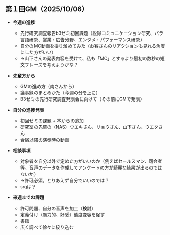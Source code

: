 ## 第１回GM（2025/10/06）
- **今週の進捗**
  - 先行研究調査報告b3ゼミ初回課題（説得コミュニケーション研究、パラ言語研究、営業・広告分野、エンタメ・パフォーマンス研究）
  - 自分のMC動画を撮り溜めてみた（お客さんのリアクションも見れる角度にした方がいい）
  - ->山下さんの発表内容を受けて、私も「MC」とするより最初の数秒の短文フレーズを考えようかな？
- **先輩方から**
  - GMの進め方（南さんから）
  - 議事録のまとめかた（今週の分を上に）
  - B3ゼミの先行研究調査発表会に向けて（その前にGMで発表）
- **自分の進捗発表**
  - 初回ゼミの課題 + 本からの追加
  - 研究室の先輩の（NAS）ウエキさん、リョウさん、山下さん、ウエタさん
  - 合宿以降の演奏時の動画
- **相談事項**
  - 対象者を自分以外で定めた方がいいのか（例えばセールスマン、司会者等。音声のデータを作成してアンケートの方が綺麗な結果が出るのではないか）
  - ->許可必須。とりあえず自分でいいのでは？
  - srqは？
 
- **来週までの課題**
  - 許可問題、自分の音声を加工（検討）
  - 定義付け（魅力的、好感）態度変容を促す
  - 書籍
  - 広く調べて徐々に絞り込む
